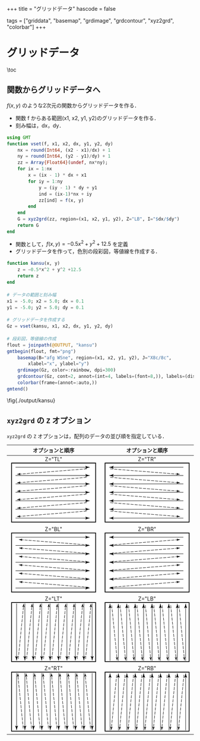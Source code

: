 +++
title = "グリッドデータ"
hascode = false

tags = ["griddata", "basemap", "grdimage", "grdcontour", "xyz2grd", "colorbar"]
+++

# グリッドデータ

\toc

## 関数からグリッドデータへ

$f(x, y)$ のような2次元の関数からグリッドデータを作る．

* 関数 f からある範囲(x1, x2, y1, y2)のグリッドデータを作る．
* 刻み幅は，dx，dy．

```julia:./vset.jl
using GMT
function vset(f, x1, x2, dx, y1, y2, dy)
    nx = round(Int64, (x2 - x1)/dx) + 1
    ny = round(Int64, (y2 - y1)/dy) + 1
    zz = Array{Float64}(undef, nx*ny);
    for ix = 1:nx
        x = (ix - 1) * dx + x1
        for iy = 1:ny
            y = (iy - 1) * dy + y1
            ind = (ix-1)*nx + iy
            zz[ind] = f(x, y)
        end
    end
    G = xyz2grd(zz, region=(x1, x2, y1, y2), Z="LB", I="$dx/$dy")
    return G
end
```

* 関数として，$f(x,y) = -0.5x^2 + y^2 + 12.5$ を定義
* グリッドデータを作って，色別の段彩図，等値線を作成する．

```julia:./kansu.jl
function kansu(x, y)
    z = −0.5*x^2 + y^2 +12.5
    return z
end

# データの範囲と刻み幅
x1 = -5.0; x2 = 5.0; dx = 0.1 
y1 = -5.0; y2 = 5.0; dy = 0.1

# グリッドデータを作成する
Gz = vset(kansu, x1, x2, dx, y1, y2, dy)

# 段彩図，等値線の作成
flout = joinpath(@OUTPUT, "kansu")
gmtbegin(flout, fmt="png")
    basemap(B="afg WSne", region=(x1, x2, y1, y2), J="X8c/8c", 
        xlabel="x", ylabel="y")
    grdimage(Gz, color=:rainbow, dpi=300) 
    grdcontour(Gz, cont=2, annot=(int=4, labels=(font=8,)), labels=(dist=4,))
    colorbar(frame=(annot=:auto,))
gmtend()
```
\fig{./output/kansu}

## `xyz2grd` の `Z` オプション

`xyz2grd` の `Z` オプションは，配列のデータの並び順を指定している． 

|オプションと順序|オプションと順序|
|:----:|:----:|
|Z="TL"![Z="TL"](/assets/grd/ztl.gif)|Z="TR"![Z="TR"](/assets/grd/ztr.gif)|
|Z="BL"![Z="BL"](/assets/grd/zbl.gif)|Z="BR"![Z="BR"](/assets/grd/zbr.gif)|
|Z="LT"![Z="LT"](/assets/grd/zlt.gif)|Z="LB"![Z="LB"](/assets/grd/zlb.gif)|
|Z="RT"![Z="RT"](/assets/grd/zrt.gif)|Z="RB"![Z="RB"](/assets/grd/zrb.gif)|
